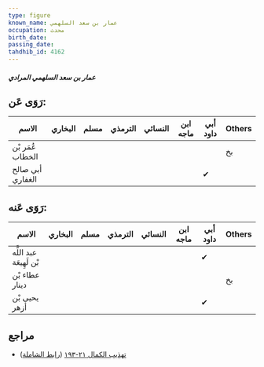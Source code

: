 ```yaml
---
type: figure
known_name: عمار بن سعد السلهمي
occupation: محدث
birth_date:
passing_date:
tahdhib_id: 4162
---
```

##### عمار بن سعد السلهمي المرادي

## رَوَى عَن:
| الاسم            | البخاري | مسلم | الترمذي | النسائي | ابن ماجه | أبي داود | Others |
| ---------------- | ------- | ---- | ------- | ------- | -------- | -------- | ------ |
| عُمَر بْن الخطاب |         |      |         |         |          |          | بخ     |
| أبي صالح الغفاري |         |      |         |         |          | ✔        |        |
## رَوَى عَنه:
| الاسم                   | البخاري | مسلم | الترمذي | النسائي | ابن ماجه | أبي داود | Others |
| ----------------------- | ------- | ---- | ------- | ------- | -------- | -------- | ------ |
| عبد اللَّه بْن لَهِيعَة |         |      |         |         |          | ✔        |        |
| عطاء بْن دينار          |         |      |         |         |          |          | بخ     |
| يحيى بْن أزهر           |         |      |         |         |          | ✔        |        |
## مراجع
- [تهذيب الكمال ٢١-١٩٣](obsidian://open?vault=Tahdhib-al-Kamal&file=Figures/٤١٦٢-عمار%20بن%20سعد%20السلهمي%20المرادي) ([رابط الشاملة](https://shamela.ws/book/3722/10840))